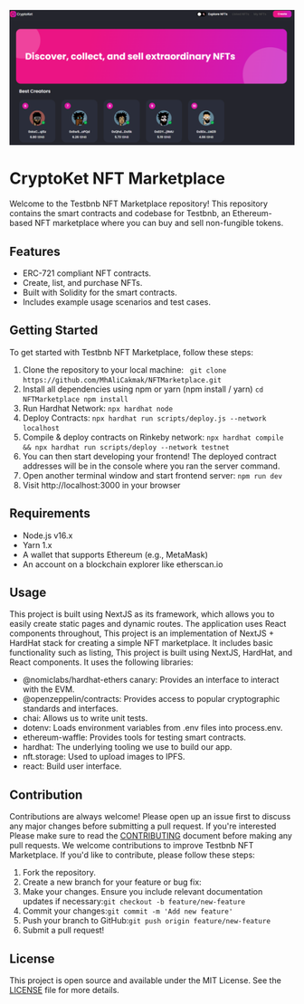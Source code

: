 ![banner](./assets/image.png)
# CryptoKet NFT Marketplace

Welcome to the Testbnb NFT Marketplace repository! This repository contains the smart contracts and codebase for Testbnb, an Ethereum-based NFT marketplace where you can buy and sell non-fungible tokens.

## Features

- ERC-721 compliant NFT contracts.
- Create, list, and purchase NFTs.
- Built with Solidity for the smart contracts.
- Includes example usage scenarios and test cases.

## Getting Started

To get started with Testbnb NFT Marketplace, follow these steps:

1. Clone the repository to your local machine:
   ` git clone https://github.com/MhAliCakmak/NFTMarketplace.git`
2. Install all dependencies using npm or yarn (npm install / yarn)
   `cd NFTMarketplace
npm install`
3. Run Hardhat Network: `npx hardhat node`
4. Deploy Contracts: `npx hardhat run scripts/deploy.js --network localhost`
5. Compile & deploy contracts on Rinkeby network: `npx hardhat compile && npx hardhat run scripts/deploy
--network testnet`
6. You can then start developing your frontend! The deployed contract addresses will be in the console where you ran the server command.
7. Open another terminal window and start frontend server: `npm run dev`
8. Visit http://localhost:3000 in your browser
## Requirements
- Node.js v16.x
- Yarn 1.x
- A wallet that supports Ethereum (e.g., MetaMask)
- An account on a blockchain explorer like etherscan.io
## Usage
This project is built using NextJS as its framework, which allows you to easily create static pages and dynamic routes. The application uses React components throughout,
This project is an implementation of NextJS + HardHat stack for creating a simple NFT marketplace. It includes basic functionality such as listing,
This project is built using NextJS, HardHat, and React components. It uses the following libraries:
- @nomiclabs/hardhat-ethers canary: Provides an interface to interact with the EVM.
- @openzeppelin/contracts: Provides access to popular cryptographic standards and interfaces.
- chai: Allows us to write unit tests.
- dotenv: Loads environment variables from .env files into process.env.
- ethereum-waffle: Provides tools for testing smart contracts.
- hardhat: The underlying tooling we use to build our app.
- nft.storage: Used to upload images to IPFS.
- react: Build user interface.

## Contribution
Contributions are always welcome! Please open up an issue first to discuss any major changes before submitting a pull request. If you're interested
Please make sure to read the [CONTRIBUTING](https://github.com/MhAliCakmak/NFTMarketplace)
document before making any pull requests.
We welcome contributions to improve Testbnb NFT Marketplace. If you'd like to contribute, please follow these steps:

1. Fork the repository.
2. Create a new branch for your feature or bug fix:
3. Make your changes. Ensure you include relevant documentation updates if necessary:``git checkout -b feature/new-feature``
4. Commit your changes:``git commit -m 'Add new feature'``
5. Push your branch to GitHub:``git push origin feature/new-feature``
6. Submit a pull request!
## License

This project is open source and available under the MIT License. See the [LICENSE](LICENSE) file for more details.




